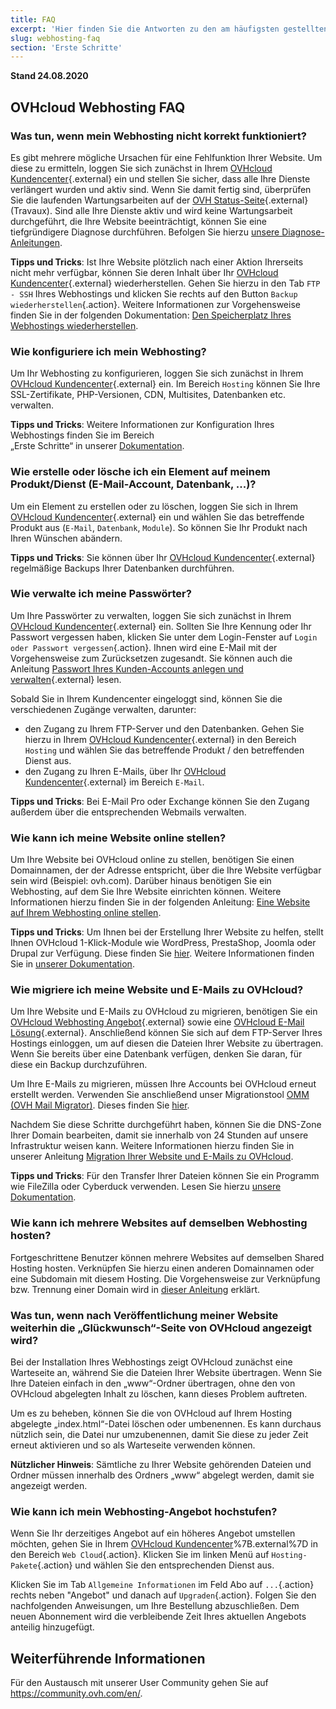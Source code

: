 ```yaml
---
title: FAQ
excerpt: 'Hier finden Sie die Antworten zu den am häufigsten gestellten Fragen rund um OVHcloud Webhostings.'
slug: webhosting-faq
section: 'Erste Schritte'
---
```


**Stand 24.08.2020**

## OVHcloud Webhosting FAQ


### Was tun, wenn mein Webhosting nicht korrekt funktioniert? 

Es gibt mehrere mögliche Ursachen für eine Fehlfunktion Ihrer Website. Um diese zu ermitteln, loggen Sie sich zunächst in Ihrem [OVHcloud Kundencenter](https://www.ovh.com/auth/?action=gotomanager&from=https://www.ovh.de/&ovhSubsidiary=de){.external} ein und stellen Sie sicher, dass alle Ihre Dienste verlängert wurden und aktiv sind. Wenn Sie damit fertig sind, überprüfen Sie die laufenden Wartungsarbeiten auf der [OVH Status-Seite](http://travaux.ovh.net/){.external} (Travaux). Sind alle Ihre Dienste aktiv und wird keine Wartungsarbeit durchgeführt, die Ihre Website beeinträchtigt, können Sie eine tiefgründigere Diagnose durchführen. Befolgen Sie hierzu [unsere Diagnose-Anleitungen](../).

**Tipps und Tricks**: Ist Ihre Website plötzlich nach einer Aktion Ihrerseits nicht mehr verfügbar, können Sie deren Inhalt über Ihr [OVHcloud Kundencenter](https://www.ovh.com/auth/?action=gotomanager&from=https://www.ovh.de/&ovhSubsidiary=de){.external} wiederherstellen. Gehen Sie hierzu in den Tab `FTP - SSH` Ihres Webhostings und klicken Sie rechts auf den Button `Backup wiederherstellen`{.action}. Weitere Informationen zur Vorgehensweise finden Sie in der folgenden Dokumentation: [Den Speicherplatz Ihres Webhostings wiederherstellen](../webhosting-speicherplatz-wiederherstellen/).

### Wie konfiguriere ich mein Webhosting? 

Um Ihr Webhosting zu konfigurieren, loggen Sie sich zunächst in Ihrem [OVHcloud Kundencenter](https://www.ovh.com/auth/?action=gotomanager&from=https://www.ovh.de/&ovhSubsidiary=de){.external} ein. Im Bereich `Hosting` können Sie Ihre SSL-Zertifikate, PHP-Versionen, CDN, Multisites, Datenbanken etc. verwalten.

**Tipps und Tricks**: Weitere Informationen zur Konfiguration Ihres Webhostings finden Sie im Bereich <br> „Erste Schritte“ in unserer [Dokumentation](../).

### Wie erstelle oder lösche ich ein Element auf meinem Produkt/Dienst (E-Mail-Account, Datenbank, ...)?

Um ein Element zu erstellen oder zu löschen, loggen Sie sich in Ihrem [OVHcloud Kundencenter](https://www.ovh.com/auth/?action=gotomanager&from=https://www.ovh.de/&ovhSubsidiary=de){.external} ein und wählen Sie das betreffende Produkt aus (`E-Mail`, `Datenbank`, `Module`). So können Sie Ihr Produkt nach Ihren Wünschen abändern.

**Tipps und Tricks**: Sie können über Ihr [OVHcloud Kundencenter](https://www.ovh.com/auth/?action=gotomanager&from=https://www.ovh.de/&ovhSubsidiary=de){.external} regelmäßige Backups Ihrer Datenbanken durchführen.

### Wie verwalte ich meine Passwörter? 

Um Ihre Passwörter zu verwalten, loggen Sie sich zunächst in Ihrem [OVHcloud Kundencenter](https://www.ovh.com/auth/?action=gotomanager&from=https://www.ovh.de/&ovhSubsidiary=de){.external} ein. Sollten Sie Ihre Kennung oder Ihr Passwort vergessen haben, klicken Sie unter dem Login-Fenster auf `Login oder Passwort vergessen`{.action}. Ihnen wird eine E-Mail mit der Vorgehensweise zum Zurücksetzen zugesandt.
Sie können auch die Anleitung [Passwort Ihres Kunden-Accounts anlegen und verwalten](../../customer/Passwort-verwalten/){.external} lesen.

Sobald Sie in Ihrem Kundencenter eingeloggt sind, können Sie die verschiedenen Zugänge verwalten, darunter: 

* den Zugang zu Ihrem FTP-Server und den Datenbanken. Gehen Sie hierzu in Ihrem [OVHcloud Kundencenter](https://www.ovh.com/auth/?action=gotomanager&from=https://www.ovh.de/&ovhSubsidiary=de){.external} in den Bereich `Hosting` und wählen Sie das betreffende Produkt / den betreffenden Dienst aus.
* den Zugang zu Ihren E-Mails, über Ihr [OVHcloud Kundencenter](https://www.ovh.com/auth/?action=gotomanager&from=https://www.ovh.de/&ovhSubsidiary=de){.external} im Bereich `E-Mail`.

**Tipps und Tricks**: Bei E-Mail Pro oder Exchange können Sie den Zugang außerdem über die entsprechenden Webmails verwalten.

### Wie kann ich meine Website online stellen? 

Um Ihre Website bei OVHcloud online zu stellen, benötigen Sie einen Domainnamen, der der Adresse entspricht, über die Ihre Website verfügbar sein wird (Beispiel: ovh.com). Darüber hinaus benötigen Sie ein Webhosting, auf dem Sie Ihre Website einrichten können. Weitere Informationen hierzu finden Sie in der folgenden Anleitung: [Eine Website auf Ihrem Webhosting online stellen](../webhosting_meine_seite_online_stellen/).

**Tipps und Tricks**: Um Ihnen bei der Erstellung Ihrer Website zu helfen, stellt Ihnen OVHcloud 1-Klick-Module wie WordPress, PrestaShop, Joomla oder Drupal zur Verfügung. Diese finden Sie [hier](https://www.ovhcloud.com/de/web-hosting/uc-website/). Weitere Informationen finden Sie in [unserer Dokumentation](../webhosting_installation_von_webhosting-modulen/).

### Wie migriere ich meine Website und E-Mails zu OVHcloud? 

Um Ihre Website und E-Mails zu OVHcloud zu migrieren, benötigen Sie ein [OVHcloud Webhosting Angebot](https://www.ovhcloud.com/de/web-hosting/){.external} sowie eine [OVHcloud E-Mail Lösung](https://www.ovhcloud.com/de/emails/){.external}. Anschließend können Sie sich auf dem FTP-Server Ihres Hostings einloggen, um auf diesen die Dateien Ihrer Website zu übertragen. Wenn Sie bereits über eine Datenbank verfügen, denken Sie daran, für diese ein Backup durchzuführen. 

Um Ihre E-Mails zu migrieren, müssen Ihre Accounts bei OVHcloud erneut erstellt werden. Verwenden Sie anschließend unser Migrationstool [OMM (OVH Mail Migrator)](https://omm.ovh.net/). Dieses finden Sie [hier](https://omm.ovh.net/). 

Nachdem Sie diese Schritte durchgeführt haben, können Sie die DNS-Zone Ihrer Domain bearbeiten, damit sie innerhalb von 24 Stunden auf unsere Infrastruktur weisen kann. Weitere Informationen hierzu finden Sie in unserer Anleitung [Migration Ihrer Website und E-Mails zu OVHcloud](../migration-ihrer-website-zu-ovh/).

**Tipps und Tricks**: Für den Transfer Ihrer Dateien können Sie ein Programm wie FileZilla oder Cyberduck verwenden. Lesen Sie hierzu [unsere Dokumentation](../webhosting_hilfe_zur_verwendung_von_filezilla/).

### Wie kann ich mehrere Websites auf demselben Webhosting hosten?

Fortgeschrittene Benutzer können mehrere Websites auf demselben Shared Hosting hosten. Verknüpfen Sie hierzu einen anderen Domainnamen oder eine Subdomain mit diesem Hosting. Die Vorgehensweise zur Verknüpfung bzw. Trennung einer Domain wird in [dieser Anleitung](../multisites-mehrere-websites-konfigurieren/) erklärt.

### Was tun, wenn nach Veröffentlichung meiner Website weiterhin die „Glückwunsch“-Seite von OVHcloud angezeigt wird?

Bei der Installation Ihres Webhostings zeigt OVHcloud zunächst eine Warteseite an, während Sie die Dateien Ihrer Website übertragen. Wenn Sie Ihre Dateien einfach in den „www“-Ordner übertragen, ohne den von OVHcloud abgelegten Inhalt zu löschen, kann dieses Problem auftreten. 

Um es zu beheben, können Sie die von OVHcloud auf Ihrem Hosting abgelegte „index.html“-Datei löschen oder umbenennen.
Es kann durchaus nützlich sein, die Datei nur umzubenennen, damit Sie diese zu jeder Zeit erneut aktivieren und so als Warteseite verwenden können. 

**Nützlicher Hinweis**: Sämtliche zu Ihrer Website gehörenden Dateien und Ordner müssen innerhalb des Ordners „www“ abgelegt werden, damit sie angezeigt werden.

### Wie kann ich mein Webhosting-Angebot hochstufen?

Wenn Sie Ihr derzeitiges Angebot auf ein höheres Angebot umstellen möchten, gehen Sie in Ihrem [OVHcloud Kundencenter](https://www.ovh.com/auth/?action=gotomanager&from=https://www.ovh.de/&ovhSubsidiary=de)%7B.external%7D in den Bereich `Web Cloud`{.action}. Klicken Sie im linken Menü auf `Hosting-Pakete`{.action} und wählen Sie den entsprechenden Dienst aus.

Klicken Sie im Tab `Allgemeine Informationen` im Feld Abo auf `...`{.action} rechts neben "Angebot" und danach auf `Upgraden`{.action}. Folgen Sie den nachfolgenden Anweisungen, um Ihre Bestellung abzuschließen. Dem neuen Abonnement wird die verbleibende Zeit Ihres aktuellen Angebots anteilig hinzugefügt.

## Weiterführende Informationen

Für den Austausch mit unserer User Community gehen Sie auf <https://community.ovh.com/en/>.
